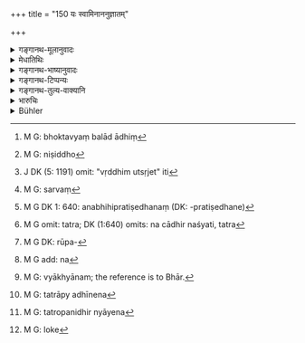 +++
title = "150 यः स्वामिनाननुज्ञातम्"

+++

<details><summary>गङ्गानथ-मूलानुवादः</summary>

The fool, who, without the owner’s permission, uses a deposit, shall have to remit half the amount of the interest, as compensation for such use.—(150)
</details>

<details><summary>मेधातिथिः</summary>

उक्तम् "न भोक्तव्यो बलाद् आधिर्[^२९०] भुञ्जानो वृद्धिम् उत्सृजेत्" (म्ध् ८.१४४) इति । सर्वस्य हि ग्रहणम् उच्यते । तत्र निषिद्धे[^२९१] भोगे बलाद् आधिं भुञ्जनः "वृद्धिम् उत्सृजेत्" इति,[^२९२] सर्वां[^२९३] हारयत्य् एव वृद्धिम् । अननुज्ञाते प्रतिषेधनम्[^२९४] । रहस्य् उपभुज्यमानभोगे न चाधिर् नश्यति, तत्र[^२९५] रूप्यसुवर्णालंकारादाव्[^२९६] अर्धवृद्धित्यागो ऽनेन श्लोकेनोच्यते । 


[^२९६]:
     M G DK: rūpa-


[^२९५]:
     M G omit: tatra; DK (1:640) omits: na cādhir naśyati, tatra


[^२९४]:
     M G DK 1: 640: anabhihipratiṣedhanaṃ (DK: -pratiṣedhane)


[^२९३]:
     M G: sarvaṃ


[^२९२]:
     J DK (5: 1191) omit: "vṛddhim utsṛjet" iti


[^२९१]:
     M G: niṣiddho


[^२९०]:
     M G: bhoktavyaṃ balād ādhiṃ

- यत् तु नवं महार्घम् अलंकरणवस्त्रादि परिधीयमानं नासितं तत्र न केवलं वृद्धिहानिः, यावद् धनं[^२९७] नष्टं तत् परिपीड्य मूलतः प्रविशतीति महत्तरैर् व्याख्यातम् । यज्वना तु व्याख्यातम्-[^२९८] यत्र स्वामी व्यवहरति अध्यधीनश् च, तत्राध्यधीनेन[^२९९] बन्धो दत्तः, स्वामिना च दृष्टः, तत्र धारणकेन कस्मिंश्चिद् अवसरे ऽध्यधीनः पृष्टः- "प्रयोजनं ममानेन बन्धेनास्ति", तत्रोपनिधिन्यायेन[^३००] तेनानुज्ञातः कालान्तरे भुञ्जानं यदि स्वामी पश्यंस् तदनुज्ञातं बन्धं क्षपितवान् — सतीदृशे विषये ऽर्धवृद्धित्यागः । 


[^३००]:
     M G: tatropanidhir nyāyena


[^२९९]:
     M G: tatrāpy adhīnena


[^२९८]:
     M G: vyākhyānam; the reference is to Bhār.


[^२९७]:
     M G add: na

<u>तद् अयुक्तम्</u> । यतस् तुल्यो व्यवहारः परस्परापेक्षः स्वामिभृत्ययोः । तत्र[^३०१] तत्रान्यतरेणानुज्ञातेनायम् अनुज्ञातः[^३०२] प्रयुज्यते ऽधर्मतः[^३०३] । स्वामिशब्दस्यार्थे स्वत्वम् ईदृशि विषये भवति । अन्यथा बन्धं यो ददाति सो ऽवश्यं स्वाम्येन युक्तः[^३०४] । अध्यधीनस् तु न स्वामी । यद्य् एवं चौरस् तर्हि । तस्मात् स्वामित्वाध्यारोपः । उपयोगे वाध्यधीने स्वाम्यनुज्ञाव्यवहाराद् ब्रह्मदत्तवत् । अतः पूर्व एवार्थः ।   
**स्वामि**ग्रहणं पादपूरणार्थम् । **भुङ्क्ते ऽविचक्षण** इत्य् अकारः संहितया प्रश्लिष्टनिर्दिष्टो वेदितव्यः । यस्य ह्य् अस्ति बुद्धिः "वृद्धिर् ममास्त्य् एव, अधिको लाभो वस्तुभोगः" इति, सो ऽ**विचक्षणः** । न हि लोकशास्त्रवियोजनीया[^३०५] स्थितिः, यद् उभौ लाभाश् च भोगश् च वृद्धिः स्यात् । तेन सा वृद्धिर् भोक्तव्या । **निष्कृतिः** परशुद्धिः, विनियम इति यावत् । 



[^३०५]:
     M G: loke

- <u>अन्ये तु</u> द्विगुणीभूते ऽप्य् अमोक्ष्यमाणे प्रतिषेधम् इमम् इच्छन्ति, तस्य हि स्वल्पो ऽपराध इति वदन्तः । 

<u>प्रथमं</u> तावद् आदाव् एव तैर् याज्ञवल्क्यवचनस्य विषयो देयः- "आधिः प्रणश्येत्" (य्ध् २.६०) इति ॥ ८.१५० ॥
</details>

<details><summary>गङ्गानथ-भाष्यानुवादः</summary>

It has been declared (under 144)—‘a deposit should not be used by
force,—by using it one renounces the interest:’ and what was meant there
was the absolute appropriation of the entire deposit; and when such
using has been forbidden, it is only right that by using a deposit by
force, the man should lose the entire amount of his interest. By merely
using the article however, the deposit does not become destroyed, it
only becomes deteriorated, in colour, brightness and decorations; and
the present verse lays down that in such cases the man shall lose half
the amount of his interest.

In a case however, where the deposit consists of new and valuable
ornaments or clothes, and on being worn they become spoilt,—there is to
be not merely loss of interest, but the man is to be made to pay the
price of the property spoilt; this is as the matter has been explained
by great scholars.

Ṛju (Yajvan) (?) however has explained as follows:—In a case where
business is carried on by the master as well as by the servant, and a
pledge has been deposited by the servant, and seen by the master
also,—if after some time, the pledger says to the servant—‘I have need
for the article pledged,’—and is permitted by him to use it; whereupon,
if the master, on seeing him using it, cancels the pledge and takes it
back;—in such a case half the amount of interest has to be renounced.

This however is not right; as, under the circumstances, transactions
carried on by the master or the servant stand upon the same footing. So
that when the using has been permitted by one, it cannot be held to be
not permitted by the other and hence illegal. In such a case, it is
actual ‘ownership’ that forms the denotation of the term ‘owner.’
Otherwise, the person who deposits the article would certainly appear to
be the ‘owner’; but the servant is not the ‘owner’; so that if he does
give away the thing, he would be only a thief. For this reason
‘*ownership*’ has to be attributed to him. Hence when the using has been
permitted by the servant, it is treated as permitted by the master also.

For these reasons, the meaning of the verse must ho as previously
explained and the mention of the ‘owner’ is only for the purpose of
filling up the metre.

Between the two terms in the expression—‘*Bhuṅktevicakṣaṇaḥ*,’ an ‘a’ is
to be understood as present in a merged form due to the proximity of the
two vowels (*e* and *a*). That man who entertains the idea—‘my interest
is already safe, so that the use of the article is an additional
gain’—is called here a ‘*fool*’ For no such transaction is sanctioned by
law as would involve both the securing of interest and the using of the
pledged article; hence it is only the interest that should be earned.

‘*Compensation*’—Expiatory price; exchange.

Others have explained the prohibition contained in the present verse as
referring to the case where the pledge is not redeemed, even after the
principal has been doubled; and they hold that the fault, in this case
is comparatively insignificant (hence only half the interest is lost).

But first of all, these persons should be required to point out the
subject of Yājñavalkya’s assertion (Vyavahāra-58) regarding the ‘pledge
becoming lost if it is not redeemed on the principal having been
doubled.’—(150)
</details>

<details><summary>गङ्गानथ-टिप्पन्यः</summary>

This verse is quoted in *Vivādaratnākara* (p. 23) \[for whose
explanatory note, see note on verse 144\];—in *Aparārka* (p. 659), which
adds that what is here laid down applies to cases where very little use
has been made of the thing; in cases where the pledged thing has been
very much used, no interest is to be paid; thus the reduction in the
interest has to be determined by the extent of the use to which the
thing may have been put;—and in *Kṛtyakalpataru*, (70a).
</details>

<details><summary>गङ्गानथ-तुल्य-वाक्यानि</summary>

*Nārada* (1.128).—‘That foolish person who uses a pledge without the
authority of the owner, shall lose one half of his interest, as a
compensation for such use.’

[\[See Texts under
143-144.\]]
</details>

<details><summary>भारुचिः</summary>

स्वामी च गृहे व्यवहरति । तत्प्रयुक्तश् च भृत्यः । तथा च वक्ष्यति "कुटुम्बार्थ ऽध्यधीनः" [इति] । तेनाननुज्ञातश् च स्वामिना य आधिं भुङ्क्ते ऽविचक्षणः तेनार्धवृद्धिर् अर्था उपक्ष्यन्त इत्य् एवं न जानाति । एतस्मात् कारणाद् अनेन तस्यार्धवृद्धिर् मोक्तव्या भोगनिष्कृत्यर्थम् । एवं च ग्रहणाधमनयोः प्रमाणम् अध्यधीनः पृथक्तन्तुत्वत् (?) तु नोपभोगानुज्ञाने दाने । एतच् च यो वेद स विचक्षणः । तथा चायम् एव युक्तः पाठः- न विचक्षणः स्वाम्युपसर्जनत्वाद् अध्यधीनस्येति । अन्यस् त्व् आह पूर्वो द्विगुणीभूते विधिर् उक्तः, "न भोक्तव्यो बलाद् आधिर् भुञ्जानो वृद्धिम् उत्सृजेत्" इत्य् एषः । अयं पुनर् आदाव् एवोच्यते ॥ ८.१४९ ॥
</details>

<details><summary>Bühler</summary>

150	The fool who uses a pledge without the permission of the owner, shall remit half of his interest, as a compensation for (such) use.
</details>
